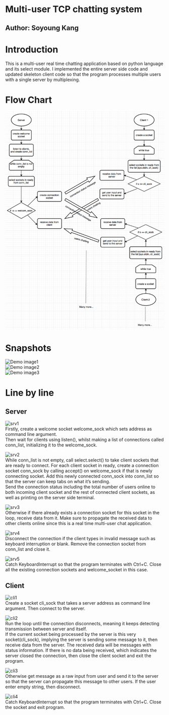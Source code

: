# Multi-user TCP chatting system
## Author: Soyoung Kang  

# Introduction
This is a multi-user real time chatting application based on python language and its select module. I implemented the entire server side code and updated skeleton client code so that the program processes multiple users with a single server by multiplexing.  

# Flow Chart
![Image of FlowChart](img/flowchart.png)  


# Snapshots
![Demo image1](https://github.com/esther-soyoung/TCP_chat_system/img/Picture1.png)  
![Demo image2](https://github.com/esther-soyoung/TCP_chat_system/img/Picture2.png)  
![Demo image3](https://github.com/esther-soyoung/TCP_chat_system/img/Picture3.png)  

# Line by line
## Server
![srv1](https://github.com/esther-soyoung/TCP_chat_system/img/code1.png)  
Firstly, create a welcome socket welcome_sock which sets address as command line argument.  
Then wait for clients using listen(), whilst making a list of connections called conn_list, initializing it to the welcome_sock.  

![srv2](https://github.com/esther-soyoung/TCP_chat_system/img/code2.png)  
While conn_list is not empty, call select.select() to take client sockets that are ready to connect. For each client socket in ready, create a connection socket conn_sock by calling accept() on welcome_sock if that is newly connecting socket. Add this newly connected conn_sock into conn_list so that the server can keep tabs on what it’s sending.  
Send the connection status including the total number of users online to both incoming client socket and the rest of connected client sockets, as well as printing on the server side terminal.  

![srv3](https://github.com/esther-soyoung/TCP_chat_system/img/code3.png)  
Otherwise if there already exists a connection socket for this socket in the loop, receive data from it. Make sure to propagate the received data to other clients online since this is a real time multi-user chat application.  

![srv4](https://github.com/esther-soyoung/TCP_chat_system/img/code4.png)  
Disconnect the connection if the client types in invalid message such as keyboard interruption or blank. Remove the connection socket from conn_list and close it.  

![srv5](https://github.com/esther-soyoung/TCP_chat_system/img/code5.png)  
Catch KeyboardInterrupt so that the program terminates with Ctrl+C. Close all the existing connection sockets and welcome_socket in this case.  

## Client
![cli1](https://github.com/esther-soyoung/TCP_chat_system/img/cli1.png)  
Create a socket cli_sock that takes a server address as command line argument. Then connect to the server.  

![cli2](https://github.com/esther-soyoung/TCP_chat_system/img/cli2.png)  
Run the loop until the connection disconnects, meaning it keeps detecting transmission between server and itself.  
If the current socket being processed by the server is this very socket(cli_sock), implying the server is sending some message to it, then receive data from the server. The received data will be messages with status information. If there is no data being received, which indicates the server closed the connection, then close the client socket and exit the program.  

![cli3](https://github.com/esther-soyoung/TCP_chat_system/img/cli3.png)  
Otherwise get message as a raw input from user and send it to the server so that the server can propagate this message to other users. If the user enter empty string, then disconnect.  

![cli4](https://github.com/esther-soyoung/TCP_chat_system/img/cli4.png)  
Catch KeyboardInterrupt so that the program terminates with Ctrl+C. Close the socket and exit program.
